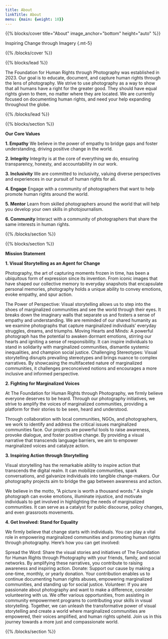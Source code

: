 ```yaml
---
title: About
linkTitle: About
menu: {main: {weight: 10}}
---
```


{{% blocks/cover title="About" image_anchor="bottom" height="auto" %}}

Inspiring Change through Imagery
{.mt-5}

{{% /blocks/cover %}}

{{% blocks/lead %}}

The Foundation for Human Rights through Photography was established in 2023. Our goal is to educate, document, and capture human rights through the lens of photography. We strive to use photography as a way to show that all humans have a right for the greater good. They should have equal rights given to them, no matter where they are located. We are currently focused on documenting human rights, and need your help expanding throughout the globe.

{{% /blocks/lead %}}

{{% blocks/section %}}

**Our Core Values**

__1. Empathy__
We believe in the power of empathy to bridge gaps and foster understanding, driving positive change in the world.

__2. Integrity__
Integrity is at the core of everything we do, ensuring transparency, honesty, and accountability in our work.

__3. Inclusivity__
We are committed to inclusivity, valuing diverse perspectives and experiences in our pursuit of human rights for all.

__4. Engage__
Engage with a community of photographers that want to help promote human rights around the world.

__5. Mentor__
Learn from skilled photographers around the world that will help you develop your own skills in photojournalism.

__6. Community__
Interact with a community of photographers that share the same interests in human rights.

{{% /blocks/section %}}

{{% blocks/section %}}

**Mission Statement**

__1. Visual Storytelling as an Agent for Change__

Photography, the art of capturing moments frozen in time, has been a ubiquitous form of expression since its invention. From iconic images that have shaped our collective memory to everyday snapshots that encapsulate personal memories, photography holds a unique ability to convey emotions, evoke empathy, and spur action.

The Power of Perspective: Visual storytelling allows us to step into the shoes of marginalized communities and see the world through their eyes. It breaks down the imaginary walls that separate us and fosters a sense of empathy and understanding. We are reminded of our shared humanity as we examine photographs that capture marginalized individuals’ everyday struggles, dreams, and triumphs.
Moving Hearts and Minds: A powerful photograph has the potential to awaken dormant emotions, stirring our hearts and igniting a sense of responsibility. It can inspire individuals to stand in solidarity with marginalized communities, dismantle systemic inequalities, and champion social justice.
Challenging Stereotypes: Visual storytelling disrupts prevailing stereotypes and brings nuance to complex narratives. By showcasing the multifaceted nature of marginalized communities, it challenges preconceived notions and encourages a more inclusive and informed perspective.

__2. Fighting for Marginalized Voices__

At The Foundation for Human Rights through Photography, we firmly believe everyone deserves to be heard. Through our photography initiatives, we strive to amplify the voices of marginalized communities, providing a platform for their stories to be seen, heard and understood.

Through collaboration with local communities, NGOs, and photographers, we work to identify and address the critical issues marginalized communities face. Our projects are powerful tools to raise awareness, provoke dialogue, and foster positive change. By providing a visual narrative that transcends language barriers, we aim to empower marginalized voices and catalyze action.

__3. Inspiring Action through Storytelling__

Visual storytelling has the remarkable ability to inspire action that transcends the digital realm. It can mobilize communities, spark conversations, and galvanize individuals into tangible change-makers. Our photography projects aim to bridge the gap between awareness and action.

We believe in the motto, “A picture is worth a thousand words.” A single photograph can evoke emotions, illuminate injustice, and motivate individuals to get involved in highlighting the needs of marginalized communities. It can serve as a catalyst for public discourse, policy changes, and even grassroots movements.

__4. Get Involved: Stand for Equality__

We firmly believe that change starts with individuals. You can play a vital role in empowering marginalized communities and promoting human rights through photography. Here’s how you can get involved:

Spread the Word: Share the visual stories and initiatives of The Foundation for Human Rights through Photography with your friends, family, and social networks. By amplifying these narratives, you contribute to raising awareness and inspiring action.
Donate: Support our cause by making a one-time, monthly, or yearly donation. Your contribution enables us to continue documenting human rights abuses, empowering marginalized communities, and standing up for social justice.
Volunteer: If you are passionate about photography and want to make a difference, consider volunteering with us. We offer various opportunities, from assisting in community empowerment programs to contributing your skills in visual storytelling.
Together, we can unleash the transformative power of visual storytelling and create a world where marginalized communities are empowered, their voices amplified, and human rights upheld. Join us in this journey towards a more just and compassionate world.

{{% /blocks/section %}}